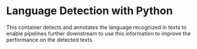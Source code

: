 # Language Detection with Python
This container detects and annotates the language recognized in texts to enable pipelines further downstream to use this information to improve the performance on the detected texts.